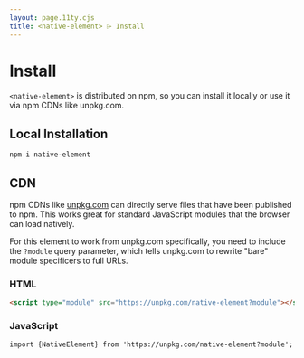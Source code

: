 ```yaml
---
layout: page.11ty.cjs
title: <native-element> ⌲ Install
---
```


# Install

`<native-element>` is distributed on npm, so you can install it locally or use it via npm CDNs like unpkg.com.

## Local Installation

```bash
npm i native-element
```

## CDN

npm CDNs like [unpkg.com]() can directly serve files that have been published to npm. This works great for standard JavaScript modules that the browser can load natively.

For this element to work from unpkg.com specifically, you need to include the `?module` query parameter, which tells unpkg.com to rewrite "bare" module specificers to full URLs.

### HTML
```html
<script type="module" src="https://unpkg.com/native-element?module"></script>
```

### JavaScript
```html
import {NativeElement} from 'https://unpkg.com/native-element?module';
```
